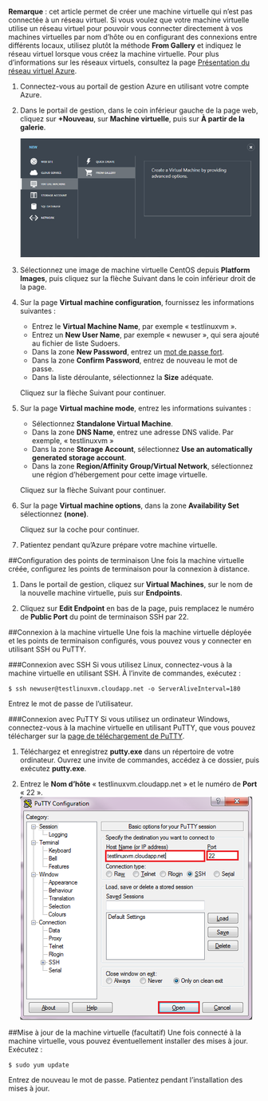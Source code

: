 
**Remarque** : cet article permet de créer une machine virtuelle qui n’est pas connectée à un réseau virtuel. Si vous voulez que votre machine virtuelle utilise un réseau virtuel pour pouvoir vous connecter directement à vos machines virtuelles par nom d’hôte ou en configurant des connexions entre différents locaux, utilisez plutôt la méthode **From Gallery** et indiquez le réseau virtuel lorsque vous créez la machine virtuelle. Pour plus d’informations sur les réseaux virtuels, consultez la page [Présentation du réseau virtuel Azure](http://go.microsoft.com/fwlink/p/?LinkID=294063).

1. Connectez-vous au portail de gestion Azure en utilisant votre compte Azure.
2. Dans le portail de gestion, dans le coin inférieur gauche de la page web, cliquez sur **+Nouveau**, sur **Machine virtuelle**, puis sur **À partir de la galerie**.

	![Créer une machine virtuelle][Image1]

3. Sélectionnez une image de machine virtuelle CentOS depuis **Platform Images**, puis cliquez sur la flèche Suivant dans le coin inférieur droit de la page.
	
4. Sur la page **Virtual machine configuration**, fournissez les informations suivantes :
	- Entrez le **Virtual Machine Name**, par exemple « testlinuxvm ».
	- Entrez un **New User Name**, par exemple « newuser », qui sera ajouté au fichier de liste Sudoers.
	- Dans la zone **New Password**, entrez un [mot de passe fort](http://msdn.microsoft.com/library/ms161962.aspx).
	- Dans la zone **Confirm Password**, entrez de nouveau le mot de passe.
	- Dans la liste déroulante, sélectionnez la **Size** adéquate.

	Cliquez sur la flèche Suivant pour continuer.
	
5. Sur la page **Virtual machine mode**, entrez les informations suivantes :
	- Sélectionnez **Standalone Virtual Machine**.
	- Dans la zone **DNS Name**, entrez une adresse DNS valide. Par exemple, « testlinuxvm »
	- Dans la zone **Storage Account**, sélectionnez **Use an automatically generated storage account**.
	- Dans la zone **Region/Affinity Group/Virtual Network**, sélectionnez une région d’hébergement pour cette image virtuelle.

	Cliquez sur la flèche Suivant pour continuer.

6. Sur la page **Virtual machine options**, dans la zone **Availability Set** sélectionnez **(none)**.

	Cliquez sur la coche pour continuer.
	
7. Patientez pendant qu’Azure prépare votre machine virtuelle.

##Configuration des points de terminaison
Une fois la machine virtuelle créée, configurez les points de terminaison pour la connexion à distance.

1. Dans le portail de gestion, cliquez sur **Virtual Machines**, sur le nom de la nouvelle machine virtuelle, puis sur **Endpoints**.

2. Cliquez sur **Edit Endpoint** en bas de la page, puis remplacez le numéro de **Public Port** du point de terminaison SSH par 22.

##Connexion à la machine virtuelle
Une fois la machine virtuelle déployée et les points de terminaison configurés, vous pouvez vous y connecter en utilisant SSH ou PuTTY.

###Connexion avec SSH
Si vous utilisez Linux, connectez-vous à la machine virtuelle en utilisant SSH. À l’invite de commandes, exécutez :

	$ ssh newuser@testlinuxvm.cloudapp.net -o ServerAliveInterval=180

Entrez le mot de passe de l’utilisateur.

###Connexion avec PuTTY
Si vous utilisez un ordinateur Windows, connectez-vous à la machine virtuelle en utilisant PuTTY, que vous pouvez télécharger sur la [page de téléchargement de PuTTY][PuTTYDownLoad].

1. Téléchargez et enregistrez **putty.exe** dans un répertoire de votre ordinateur. Ouvrez une invite de commandes, accédez à ce dossier, puis exécutez **putty.exe**.

2. Entrez le **Nom d’hôte** « testlinuxvm.cloudapp.net » et le numéro de **Port** « 22 ». ![Écran PuTTY][Image6]

##Mise à jour de la machine virtuelle (facultatif)
Une fois connecté à la machine virtuelle, vous pouvez éventuellement installer des mises à jour. Exécutez :

	$ sudo yum update

Entrez de nouveau le mot de passe. Patientez pendant l’installation des mises à jour.


[PuTTYDownload]: http://www.puttyssh.org/download.html

[Image1]: ./media/create-and-configure-centos-vm-in-portal/CreateVM.png

[Image6]: ./media/create-and-configure-centos-vm-in-portal/putty.png

<!---HONumber=July15_HO4-->